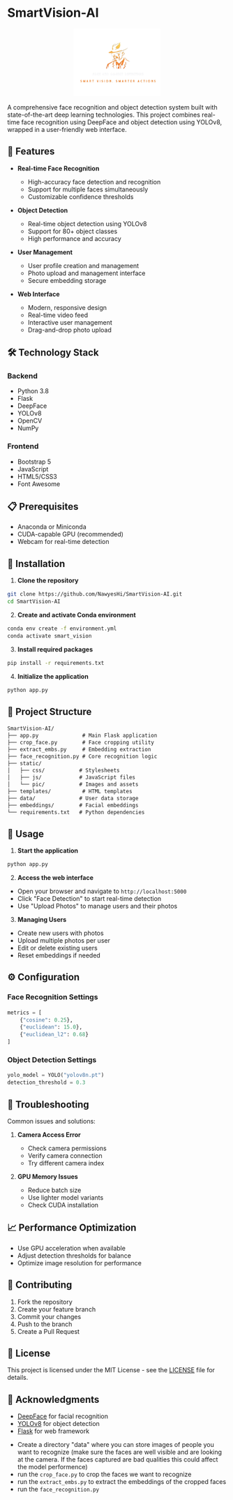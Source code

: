 # SmartVision-AI

<p align="center">
  <img src="static/pic/aa.png" alt="SmartVision Logo" width="200"/>
</p>

A comprehensive face recognition and object detection system built with state-of-the-art deep learning technologies. This project combines real-time face recognition using DeepFace and object detection using YOLOv8, wrapped in a user-friendly web interface.

## 🌟 Features

- **Real-time Face Recognition**
  - High-accuracy face detection and recognition
  - Support for multiple faces simultaneously
  - Customizable confidence thresholds
  
- **Object Detection**
  - Real-time object detection using YOLOv8
  - Support for 80+ object classes
  - High performance and accuracy

- **User Management**
  - User profile creation and management
  - Photo upload and management interface
  - Secure embedding storage

- **Web Interface**
  - Modern, responsive design
  - Real-time video feed
  - Interactive user management
  - Drag-and-drop photo upload

## 🛠️ Technology Stack

### Backend
- Python 3.8
- Flask
- DeepFace
- YOLOv8
- OpenCV
- NumPy

### Frontend
- Bootstrap 5
- JavaScript
- HTML5/CSS3
- Font Awesome

## 📋 Prerequisites

- Anaconda or Miniconda
- CUDA-capable GPU (recommended)
- Webcam for real-time detection

## 🚀 Installation

1. **Clone the repository**
```bash
git clone https://github.com/NawyesHi/SmartVision-AI.git
cd SmartVision-AI
```

2. **Create and activate Conda environment**
```bash
conda env create -f environment.yml
conda activate smart_vision
```

3. **Install required packages**
```bash
pip install -r requirements.txt
```

4. **Initialize the application**
```bash
python app.py
```

## 📁 Project Structure

```
SmartVision-AI/
├── app.py              # Main Flask application
├── crop_face.py        # Face cropping utility
├── extract_embs.py     # Embedding extraction
├── face_recognition.py # Core recognition logic
├── static/            
│   ├── css/           # Stylesheets
│   ├── js/            # JavaScript files
│   └── pic/           # Images and assets
├── templates/          # HTML templates
├── data/              # User data storage
├── embeddings/        # Facial embeddings
└── requirements.txt   # Python dependencies
```

## 🎯 Usage

1. **Start the application**
```bash
python app.py
```

2. **Access the web interface**
- Open your browser and navigate to `http://localhost:5000`
- Click "Face Detection" to start real-time detection
- Use "Upload Photos" to manage users and their photos

3. **Managing Users**
- Create new users with photos
- Upload multiple photos per user
- Edit or delete existing users
- Reset embeddings if needed

## ⚙️ Configuration

### Face Recognition Settings
```python
metrics = [
    {"cosine": 0.25},
    {"euclidean": 15.0},
    {"euclidean_l2": 0.68}
]
```

### Object Detection Settings
```python
yolo_model = YOLO("yolov8n.pt")
detection_threshold = 0.3
```

## 🔧 Troubleshooting

Common issues and solutions:

1. **Camera Access Error**
   - Check camera permissions
   - Verify camera connection
   - Try different camera index

2. **GPU Memory Issues**
   - Reduce batch size
   - Use lighter model variants
   - Check CUDA installation

## 📈 Performance Optimization

- Use GPU acceleration when available
- Adjust detection thresholds for balance
- Optimize image resolution for performance

## 🤝 Contributing

1. Fork the repository
2. Create your feature branch
3. Commit your changes
4. Push to the branch
5. Create a Pull Request

## 📄 License

This project is licensed under the MIT License - see the [LICENSE](LICENSE) file for details.

## 🙏 Acknowledgments

- [DeepFace](https://github.com/serengil/deepface) for facial recognition
- [YOLOv8](https://github.com/ultralytics/ultralytics) for object detection
- [Flask](https://flask.palletsprojects.com/) for web framework
* Create a directory "data" where you can store images of people you want to recognize (make sure the faces are well visible and are looking at the camera.  If the faces captured are bad qualities this could affect the model performence)
* run the `crop_face.py` to crop the faces we want to recognize
* run the `extract_embs.py` to extract the embeddings of the cropped faces
* run the `face_recognition.py`
